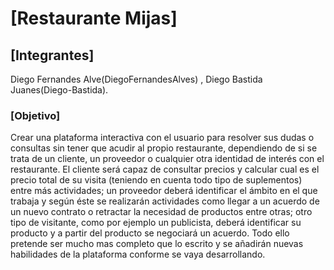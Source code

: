# [Restaurante Mijas]

## [Integrantes]
Diego Fernandes Alve(DiegoFernandesAlves) , Diego Bastida Juanes(Diego-Bastida).

### [Objetivo] 
Crear una plataforma interactiva con el usuario para resolver sus dudas o consultas sin tener que acudir al propio restaurante, dependiendo de si se trata de un cliente, un proveedor o cualquier otra identidad de interés con el restaurante. 
El cliente será capaz de consultar precios y calcular cual es el precio total de su visita (teniendo en cuenta todo tipo de suplementos) entre más actividades; un proveedor deberá identificar el ámbito en el que trabaja y según éste se realizarán actividades como llegar a un acuerdo de un nuevo contrato o retractar la necesidad de productos entre otras; otro tipo de visitante, como por ejemplo un publicista, deberá identificar su producto y a partir del producto se negociará un acuerdo. Todo ello pretende ser mucho mas completo que lo escrito y se añadirán nuevas habilidades de la plataforma conforme se vaya desarrollando.
